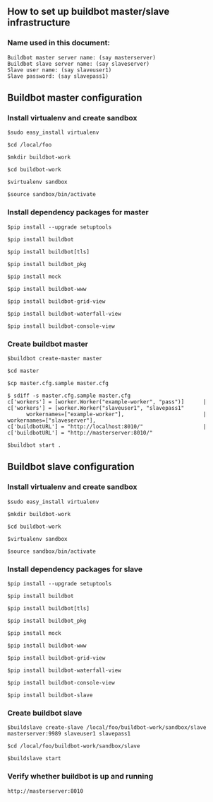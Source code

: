 ## How to set up buildbot master/slave infrastructure

### Name used in this document:

    Buildbot master server name: (say masterserver)
    Buildbot slave server name: (say slaveserver)
    Slave user name: (say slaveuser1)
    Slave password: (say slavepass1)

## Buildbot master configuration

### Install virtualenv and create sandbox 

    $sudo easy_install virtualenv

    $cd /local/foo
    
    $mkdir buildbot-work

    $cd buildbot-work

    $virtualenv sandbox

    $source sandbox/bin/activate

### Install dependency packages for master

    $pip install --upgrade setuptools

    $pip install buildbot

    $pip install buildbot[tls]

    $pip install buildbot_pkg

    $pip install mock

    $pip install buildbot-www

    $pip install buildbot-grid-view

    $pip install buildbot-waterfall-view

    $pip install buildbot-console-view

### Create buildbot master

    $buildbot create-master master

    $cd master

    $cp master.cfg.sample master.cfg
    
    $ sdiff -s master.cfg.sample master.cfg
    c['workers'] = [worker.Worker("example-worker", "pass")]      | c['workers'] = [worker.Worker("slaveuser1", "slavepass1"
          workernames=["example-worker"],                         |       workernames=["slaveserver"],
    c['buildbotURL'] = "http://localhost:8010/"                   | c['buildbotURL'] = "http://masterserver:8010/"

    $buildbot start .


## Buildbot slave configuration

### Install virtualenv and create sandbox 

    $sudo easy_install virtualenv

    $mkdir buildbot-work

    $cd buildbot-work

    $virtualenv sandbox

    $source sandbox/bin/activate

### Install dependency packages for slave

    $pip install --upgrade setuptools

    $pip install buildbot

    $pip install buildbot[tls]

    $pip install buildbot_pkg

    $pip install mock

    $pip install buildbot-www

    $pip install buildbot-grid-view

    $pip install buildbot-waterfall-view

    $pip install buildbot-console-view
    
    $pip install buildbot-slave
 
### Create buildbot slave

    $buildslave create-slave /local/foo/buildbot-work/sandbox/slave masterserver:9989 slaveuser1 slavepass1
    
    $cd /local/foo/buildbot-work/sandbox/slave
    
    $buildslave start
    
### Verify whether buildbot is up and running

    http://masterserver:8010
    
